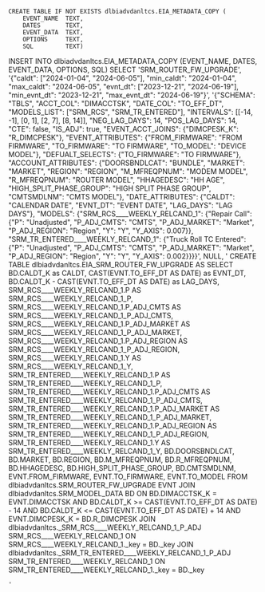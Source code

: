     CREATE TABLE IF NOT EXISTS dlbiadvdanltcs.EIA_METADATA_COPY (
        EVENT_NAME  TEXT,
        DATES       TEXT,
        EVENT_DATA  TEXT,
        OPTIONS     TEXT,
        SQL         TEXT)
    
INSERT INTO dlbiadvdanltcs.EIA_METADATA_COPY (EVENT_NAME, DATES, EVENT_DATA, OPTIONS, SQL)
    SELECT 'SRM_ROUTER_FW_UPGRADE', 
        '{"caldt": ["2024-01-04", "2024-06-05"], "min_caldt": "2024-01-04", "max_caldt": "2024-06-05", "evnt_dt": ["2023-12-21", "2024-06-19"], "min_evnt_dt": "2023-12-21", "max_evnt_dt": "2024-06-19"}',
        '{"SCHEMA": "TBLS", "ACCT_COL": "DIMACCTSK", "DATE_COL": "TO_EFF_DT", "MODELS_LIST": ["SRM_RCS", "SRM_TR_ENTERED"], "INTERVALS": [[-14, -1], [0, 1], [2, 7], [8, 14]], "NEG_LAG_DAYS": 14, "POS_LAG_DAYS": 14, "CTE": false, "IS_ADJ": true, "EVENT_ACCT_JOINS": {"DIMCPESK_K": "R_DIMCPESK"}, "EVENT_ATTRIBUTES": {"FROM_FIRMWARE": "FROM FIRMWARE", "TO_FIRMWARE": "TO FIRMWARE", "TO_MODEL": "DEVICE MODEL"}, "DEFUALT_SELECTS": {"TO_FIRMWARE": "TO FIRMWARE"}, "ACCOUNT_ATTRIBUTES": {"DOORSBNDLCAT": "BUNDLE", "MARKET": "MARKET", "REGION": "REGION", "M_MFREQPNUM": "MODEM MODEL", "R_MFREQPNUM": "ROUTER MODEL", "HHAGEDESC": "HH AGE", "HIGH_SPLIT_PHASE_GROUP": "HIGH SPLIT PHASE GROUP", "CMTSMDLNM": "CMTS MODEL"}, "DATE_ATTRIBUTES": {"CALDT": "CALENDAR DATE", "EVNT_DT": "EVENT DATE", "LAG_DAYS": "LAG DAYS"}, "MODELS": {"SRM_RCS____WEEKLY_RELCAND_1": {"Repair Call": {"P": "Unadjusted", "P_ADJ_CMTS": "CMTS", "P_ADJ_MARKET": "Market", "P_ADJ_REGION": "Region", "Y": "Y", "Y_AXIS": 0.007}}, "SRM_TR_ENTERED____WEEKLY_RELCAND_1": {"Truck Roll TC Entered": {"P": "Unadjusted", "P_ADJ_CMTS": "CMTS", "P_ADJ_MARKET": "Market", "P_ADJ_REGION": "Region", "Y": "Y", "Y_AXIS": 0.002}}}}',
        NULL,
    '
    CREATE TABLE dlbiadvdanltcs.EIA_SRM_ROUTER_FW_UPGRADE AS
         SELECT 
                 BD.CALDT_K as CALDT,
                 CAST(EVNT.TO_EFF_DT AS DATE) as EVNT_DT,
                 BD.CALDT_K - CAST(EVNT.TO_EFF_DT AS DATE) as LAG_DAYS,
                 SRM_RCS____WEEKLY_RELCAND_1.P AS SRM_RCS____WEEKLY_RELCAND_1_P,
                 SRM_RCS____WEEKLY_RELCAND_1.P_ADJ_CMTS AS SRM_RCS____WEEKLY_RELCAND_1_P_ADJ_CMTS,
                 SRM_RCS____WEEKLY_RELCAND_1.P_ADJ_MARKET AS SRM_RCS____WEEKLY_RELCAND_1_P_ADJ_MARKET,
                 SRM_RCS____WEEKLY_RELCAND_1.P_ADJ_REGION AS SRM_RCS____WEEKLY_RELCAND_1_P_ADJ_REGION,
                 SRM_RCS____WEEKLY_RELCAND_1.Y AS SRM_RCS____WEEKLY_RELCAND_1_Y,
                 SRM_TR_ENTERED____WEEKLY_RELCAND_1.P AS SRM_TR_ENTERED____WEEKLY_RELCAND_1_P,
                 SRM_TR_ENTERED____WEEKLY_RELCAND_1.P_ADJ_CMTS AS SRM_TR_ENTERED____WEEKLY_RELCAND_1_P_ADJ_CMTS,
                 SRM_TR_ENTERED____WEEKLY_RELCAND_1.P_ADJ_MARKET AS SRM_TR_ENTERED____WEEKLY_RELCAND_1_P_ADJ_MARKET,
                 SRM_TR_ENTERED____WEEKLY_RELCAND_1.P_ADJ_REGION AS SRM_TR_ENTERED____WEEKLY_RELCAND_1_P_ADJ_REGION,
                 SRM_TR_ENTERED____WEEKLY_RELCAND_1.Y AS SRM_TR_ENTERED____WEEKLY_RELCAND_1_Y,
                 BD.DOORSBNDLCAT, BD.MARKET, BD.REGION, BD.M_MFREQPNUM, BD.R_MFREQPNUM, BD.HHAGEDESC, BD.HIGH_SPLIT_PHASE_GROUP, BD.CMTSMDLNM, 
                 EVNT.FROM_FIRMWARE, EVNT.TO_FIRMWARE, EVNT.TO_MODEL
         FROM  dlbiadvdanltcs.SRM_ROUTER_FW_UPGRADE EVNT
         JOIN dlbiadvdanltcs.SRM_MODEL_DATA BD ON BD.DIMACCTSK_K = EVNT.DIMACCTSK AND BD.CALDT_K >= CAST(EVNT.TO_EFF_DT AS DATE) - 14 AND BD.CALDT_K <= CAST(EVNT.TO_EFF_DT AS DATE) + 14 AND EVNT.DIMCPESK_K = BD.R_DIMCPESK
         JOIN dlbiadvdanltcs._SRM_RCS____WEEKLY_RELCAND_1_P_ADJ SRM_RCS____WEEKLY_RELCAND_1 ON SRM_RCS____WEEKLY_RELCAND_1._key = BD._key
         JOIN dlbiadvdanltcs._SRM_TR_ENTERED____WEEKLY_RELCAND_1_P_ADJ SRM_TR_ENTERED____WEEKLY_RELCAND_1 ON SRM_TR_ENTERED____WEEKLY_RELCAND_1._key = BD._key
         
    '

